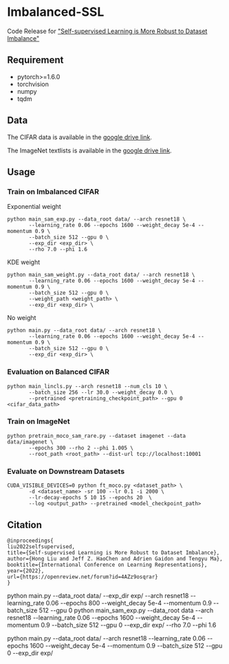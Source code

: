 # Imbalanced-SSL
Code Release for ["Self-supervised Learning is More Robust to Dataset Imbalance"](https://openreview.net/forum?id=4AZz9osqrar&noteId=vwXjA-Os4AW)

## Requirement
- pytorch>=1.6.0
- torchvision
- numpy
- tqdm

## Data
The CIFAR data is available in the [google drive link](https://drive.google.com/file/d/1bFnGMVW3d0RxDoV1L5nbqBMnxXqcdWmV/view?usp=sharing). 

The ImageNet textlists is available in the [google drive link]().

## Usage

### Train on Imbalanced CIFAR
Exponential weight
```
python main_sam_exp.py --data_root data/ --arch resnet18 \
       --learning_rate 0.06 --epochs 1600 --weight_decay 5e-4 --momentum 0.9 \
       --batch_size 512 --gpu 0 \
       --exp_dir <exp_dir> \
       --rho 7.0 --phi 1.6
```
KDE weight
```
python main_sam_weight.py --data_root data/ --arch resnet18 \
       --learning_rate 0.06 --epochs 1600 --weight_decay 5e-4 --momentum 0.9 \
       --batch_size 512 --gpu 0 \
       --weight_path <weight_path> \
       --exp_dir <exp_dir> \
```
No weight
```
python main.py --data_root data/ --arch resnet18 \
       --learning_rate 0.06 --epochs 1600 --weight_decay 5e-4 --momentum 0.9 \
       --batch_size 512 --gpu 0 \
       --exp_dir <exp_dir> \
```
### Evaluation on Balanced CIFAR
```
python main_lincls.py --arch resnet18 --num_cls 10 \
       --batch_size 256 --lr 30.0 --weight_decay 0.0 \
       --pretrained <pretraining_checkpoint_path> --gpu 0 <cifar_data_path>
```
### Train on ImageNet
```
python pretrain_moco_sam_rare.py --dataset imagenet --data data/imagenet \
       --epochs 300 --rho 2 --phi 1.005 \
       --root_path <root_path> --dist-url tcp://localhost:10001
```
### Evaluate on Downstream Datasets
```
CUDA_VISIBLE_DEVICES=0 python ft_moco.py <dataset_path> \
       -d <dataset_name> -sr 100 --lr 0.1 -i 2000 \
       --lr-decay-epochs 5 10 15 --epochs 20  \
       --log <output_path> --pretrained <model_checkpoint_path>
```

## Citation
```
@inproceedings{
liu2022selfsupervised,
title={Self-supervised Learning is More Robust to Dataset Imbalance},
author={Hong Liu and Jeff Z. HaoChen and Adrien Gaidon and Tengyu Ma},
booktitle={International Conference on Learning Representations},
year={2022},
url={https://openreview.net/forum?id=4AZz9osqrar}
}
```
python main.py --data_root data/ --exp_dir exp/ --arch resnet18 --learning_rate 0.06 --epochs 800 --weight_decay 5e-4 --momentum 0.9 --batch_size 512 --gpu 0
python main_sam_exp.py --data_root data --arch resnet18 --learning_rate 0.06 --epochs 1600 --weight_decay 5e-4 --momentum 0.9 --batch_size 512 --gpu 0 --exp_dir exp/ --rho 7.0 --phi 1.6

python main.py --data_root data/ --arch resnet18 --learning_rate 0.06 --epochs 1600 --weight_decay 5e-4 --momentum 0.9 --batch_size 512 --gpu 0 --exp_dir exp/ 